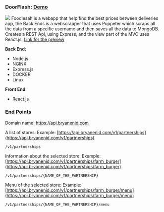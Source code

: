 ### DoorFlash: [Demo](https://nkevin98.github.io/doorflash/)

![](https://i.ibb.co/k5mnMwy/Capture.png)
Foodiesah is a webapp that help find the best prices between deliveries app, the Back Ends is a webscrapper that uses Puppeter which scraps all the data from a specific username and then saves all the data to MongoDB.
Creates a REST Api, using Express, and the view part of the MVC uses React.js.
[Link for the preview](https://nkevin98.github.io/foodiesah/)

**Back End:** 
- Node.js
- NGINX
- Express.js
- DOCKER
- Linux

**Front End** 
- React.js

### End Points
Domain name: https://api.bryanenid.com

A list of stores: Example: [https://api.bryanenid.com/v1/partnerships](https://api.bryanenid.com/v1/partnerships)
```
/v1/partnerships
```


Information about the selected store: Example: [https://api.bryanenid.com/v1/partnerships/farm_burger](https://api.bryanenid.com/v1/partnerships/farm_burger)
```
/v1/partnerships/{NAME_OF_THE_PARTNERSHIP}
```


Menu of the selected store: Example: [https://api.bryanenid.com/v1/partnerships/farm_burger/menu](https://api.bryanenid.com/v1/partnerships/farm_burger/menu)
```
/v1/partnerships/{NAME_OF_THE_PARTNERSHIP}/menu
```




